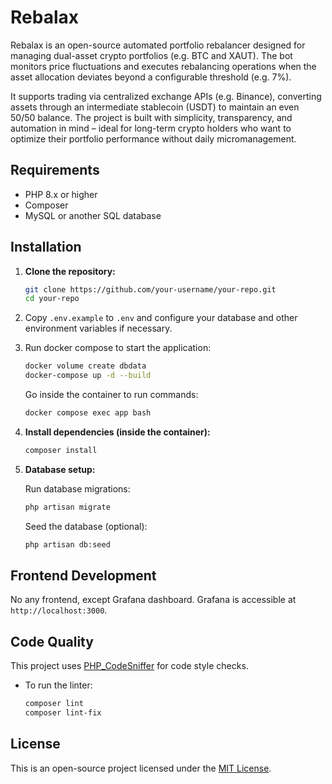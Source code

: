 # Rebalax

Rebalax is an open-source automated portfolio rebalancer designed for managing dual-asset crypto portfolios (e.g. BTC and XAUT). The bot monitors price fluctuations and executes rebalancing operations when the asset allocation deviates beyond a configurable threshold (e.g. 7%).

It supports trading via centralized exchange APIs (e.g. Binance), converting assets through an intermediate stablecoin (USDT) to maintain an even 50/50 balance. The project is built with simplicity, transparency, and automation in mind – ideal for long-term crypto holders who want to optimize their portfolio performance without daily micromanagement.

## Requirements

- PHP 8.x or higher
- Composer
- MySQL or another SQL database

## Installation

1.  **Clone the repository:**
    ```bash
    git clone https://github.com/your-username/your-repo.git
    cd your-repo
    ```

1. Copy `.env.example` to `.env` and configure your database and other environment variables if necessary.

1. Run docker compose to start the application:
    ```bash
    docker volume create dbdata
    docker-compose up -d --build
    ```
    Go inside the container to run commands:
    ```bash
    docker compose exec app bash
    ```

1. **Install dependencies (inside the container):**
    ```bash
    composer install
    ```

1. **Database setup:**

    Run database migrations:
    ```bash
    php artisan migrate
    ```

    Seed the database (optional):
    ```bash
    php artisan db:seed
    ```

## Frontend Development

No any frontend, except Grafana dashboard.
Grafana is accessible at `http://localhost:3000`.

## Code Quality

This project uses [PHP\_CodeSniffer](https://github.com/squizlabs/PHP_CodeSniffer) for code style checks.

-   To run the linter:
    ```bash
    composer lint
    composer lint-fix
    ```
    
## License

This is an open-source project licensed under the [MIT License](LICENSE).
